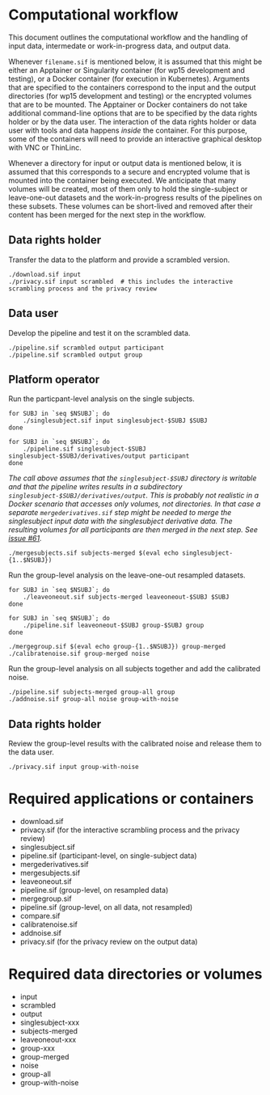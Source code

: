 # Computational workflow

This document outlines the computational workflow and the handling of input data, intermedate or work-in-progress data, and output data.

Whenever `filename.sif` is mentioned below, it is assumed that this might be either an Apptainer or Singularity container (for wp15 development and testing), or a Docker container (for execution in Kubernetes). Arguments that are specified to the containers correspond to the input and the output directories (for wp15 development and testing) or the encrypted volumes that are to be mounted. The Apptainer or Docker containers do not take additional command-line options that are to be specified by the data rights holder or by the data user. The interaction of the data rights holder or data user with tools and data happens _inside_ the container. For this purpose, some of the containers will need to provide an interactive graphical desktop with VNC or ThinLinc.

Whenever a directory for input or output data is mentioned below, it is assumed that this corresponds to a secure and encrypted volume that is mounted into the container being executed. We anticipate that many volumes will be created, most of them only to hold the single-subject or leave-one-out datasets and the work-in-progress results of the pipelines on these subsets. These volumes can be short-lived and removed after their content has been merged for the next step in the workflow.

## Data rights holder

Transfer the data to the platform and provide a scrambled version.

    ./download.sif input
    ./privacy.sif input scrambled  # this includes the interactive scrambling process and the privacy review

## Data user

Develop the pipeline and test it on the scrambled data.

    ./pipeline.sif scrambled output participant
    ./pipeline.sif scrambled output group
    
## Platform operator

Run the particpant-level analysis on the single subjects.

    for SUBJ in `seq $NSUBJ`; do
        ./singlesubject.sif input singlesubject-$SUBJ $SUBJ
    done

    for SUBJ in `seq $NSUBJ`; do
        ./pipeline.sif singlesubject-$SUBJ singlesubject-$SUBJ/derivatives/output participant
    done

_The call above assumes that the `singlesubject-$SUBJ` directory is writable and that the pipeline writes results in a subdirectory `singlesubject-$SUBJ/derivatives/output`. This is probably not realistic in a Docker scenario that accesses only volumes, not directories. In that case a separate `mergederivatives.sif` step might be needed to merge the singlesubject input data with the singlesubject derivative data. The resulting volumes for all participants are then merged in the next step. See [issue #61](https://github.com/SIESTA-eu/wp15/issues/61)._

    ./mergesubjects.sif subjects-merged $(eval echo singlesubject-{1..$NSUBJ})

Run the group-level analysis on the leave-one-out resampled datasets.

    for SUBJ in `seq $NSUBJ`; do
        ./leaveoneout.sif subjects-merged leaveoneout-$SUBJ $SUBJ
    done

    for SUBJ in `seq $NSUBJ`; do
        ./pipeline.sif leaveoneout-$SUBJ group-$SUBJ group
    done

    ./mergegroup.sif $(eval echo group-{1..$NSUBJ}) group-merged
    ./calibratenoise.sif group-merged noise

Run the group-level analysis on all subjects together and add the calibrated noise.

    ./pipeline.sif subjects-merged group-all group
    ./addnoise.sif group-all noise group-with-noise

## Data rights holder

Review the group-level results with the calibrated noise and release them to the data user.

    ./privacy.sif input group-with-noise

# Required applications or containers

- download.sif
- privacy.sif (for the interactive scrambling process and the privacy review)
- singlesubject.sif
- pipeline.sif (participant-level, on single-subject data)
- mergederivatives.sif
- mergesubjects.sif
- leaveoneout.sif
- pipeline.sif (group-level, on resampled data)
- mergegroup.sif
- pipeline.sif (group-level, on all data, not resampled)
- compare.sif
- calibratenoise.sif
- addnoise.sif
- privacy.sif (for the privacy review on the output data)

# Required data directories or volumes

- input
- scrambled
- output
- singlesubject-xxx
- subjects-merged
- leaveoneout-xxx
- group-xxx
- group-merged
- noise
- group-all
- group-with-noise
